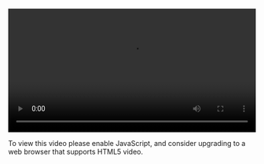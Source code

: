 <video controls="" style="width: 100%; display: block;"><source src="http://o86bpj665.bkt.clouddn.com/gitbeijing/1-1-howto.mp4" type="video/mp4"><p>To view this video please enable JavaScript, and consider upgrading to a web browser that supports HTML5 video.</p></video>
